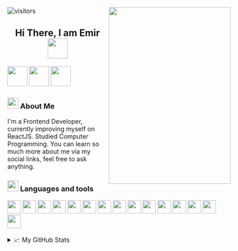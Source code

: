 ![visitors](https://visitor-badge-reloaded.herokuapp.com/badge?page_id=aemirdnr&color=fff&lcolor=000)
<img align="right" height="400" width="275" src="https://i.giphy.com/media/SvGFA2WF9IP0WjmzvE/giphy.gif"/>
<!--
 [GIF Sources]
 <img src="https://i.giphy.com/media/dz6NpfESnqqcnJH1MY/giphy.gif"/>
 <img src="https://i.giphy.com/media/WPtWaxuzyf5awJYb3m/giphy.gif"/>
 <img src="https://i.giphy.com/media/SvGFA2WF9IP0WjmzvE/giphy.gif"/>
 -->

<h2 align="center">Hi There, I am <b>Emir <img src="https://emojis.slackmojis.com/emojis/images/1643514983/10096/laptop_parrot.gif?1643514983" width=45 height=45></b></h2>
<a href="https://www.linkedin.com/in/aemirdnr/"><img width=45 height=45 src="https://img.icons8.com/color/48/000000/linkedin.png"></a>
<a href="https://www.twitter.com/aemirdnr"><img width=45 height=45 src="https://img.icons8.com/fluency/48/000000/twitter.png"></a>
<a href="mailto:aemirdnr@gmail.com"><img width=45 height=45 src="https://img.icons8.com/color/48/000000/apple-mail.png"></a>

<h3><img src="https://emojis.slackmojis.com/emojis/images/1643514719/7248/baby-yoda-soup.gif?1643514719" width=25 height=25>  About Me</h3>
<p>
  I'm a Frontend Developer, currently improving myself on ReactJS. Studied Computer Programming. You can learn so much more about me via my social links, feel free to ask anything.
</p>

<h3><img src="https://emojis.slackmojis.com/emojis/images/1643514738/7421/typingcat.gif?1643514738" width=25 height=25> Languages and tools</h3>
<code><img height="30" src="https://img.icons8.com/color/48/000000/html-5--v1.png"/></code>
<code><img height="30" src="https://img.icons8.com/color/48/000000/css3.png"></code>
<code><img height="30" src="https://img.icons8.com/color/48/000000/javascript--v1.png"></code>
<code><img height="30" src="https://img.icons8.com/ultraviolet/40/000000/react--v1.png"/></code>
<code><img height="30" src="https://img.icons8.com/color/48/000000/redux.png""/></code>
<code><img height="30" src="https://img.icons8.com/color/48/000000/bootstrap.png"></code>
<code><img height="30" src="https://img.icons8.com/color/48/000000/tailwindcss.png"></code>
<code><img height="30" src="https://img.icons8.com/color/48/000000/sass.png"></code>
<code><img height="30" src="https://img.icons8.com/dusk/64/000000/php-logo.png"></code>
<code><img height="30" src="https://img.icons8.com/color/48/000000/mysql-logo.png"></code>
<code><img height="30" src="https://img.icons8.com/color/48/000000/c-sharp-logo-2.png"></code>
<code><img height="30" src="https://img.icons8.com/color/48/000000/visual-studio--v2.png"></code>
<code><img height="30" src="https://img.icons8.com/color/48/000000/visual-studio-code-2019.png"></code>
<code><img height="30" src="https://img.icons8.com/color/48/000000/git.png"></code>
<code><img height="30" src="https://img.icons8.com/color/48/000000/figma--v1.png"></code>

<br>
<br>

<details>
  <summary>📈 My GitHub Stats</summary>
  <br>
  <img src="https://github-readme-stats.vercel.app/api?username=aemirdnr&show_icons=true&bg_color=fff&text_color=45484d&icon_color=45484d&title_color=45484d"/>
  <img src="https://github-readme-streak-stats.herokuapp.com?user=aemirdnr&theme=icegray"/>
</details>
